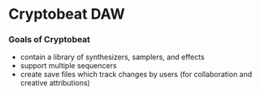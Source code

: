 # Cryptobeat DAW

### Goals of Cryptobeat
 - contain a library of synthesizers, samplers, and effects
 - support multiple sequencers
 - create save files which track changes by users (for collaboration and creative attributions)

